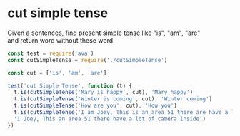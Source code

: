 # cut simple tense

Given a sentences, find present simple tense like "is", "am", "are"</br>
and return word without these word

```js
const test = require('ava')
const cutSimpleTense = require('./cutSimpleTense')

const cut = ['is', 'am', 'are']

test('cut Simple Tense', function (t) {
  t.is(cutSimpleTense('Mary is happy', cut), 'Mary happy')
  t.is(cutSimpleTense('Winter is coming', cut), 'Winter coming')
  t.is(cutSimpleTense('How are you', cut), 'How you')
  t.is(cutSimpleTense('I am Joey, This is an area 51 there are have a lot of camera inside', cut),
  'I Joey, This an area 51 there have a lot of camera inside')
})
```
